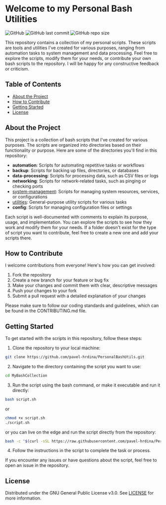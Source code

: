 # Welcome to my Personal Bash Utilities

![GitHub](https://img.shields.io/github/license/pavel-hrdina/MyBashCollection)
![GitHub last commit](https://img.shields.io/github/last-commit/pavel-hrdina/MyBashCollection)
![GitHub repo size](https://img.shields.io/github/repo-size/pavel-hrdina/MyBashCollection)

This repository contains a collection of my personal scripts. These scripts are
tools and utilities I've created for various purposes, ranging from automation
tasks to system management and data processing. Feel free to explore the scripts,
modify them for your needs, or contribute your own bash scripts to the repository.
I will be happy for any constructive feedback or criticism.

## Table of Contents

- [About the Project](#about-the-project)
- [How to Contribute](#how-to-contribute)
- [Getting Started](#getting-started)
- [License](#license)

## About the Project

This project is a collection of bash scripts that I've created for various
purposes. The scripts are organized into directories based on their functionality
or purpose. Here are some of the directories you'll find in this repository:

- **automation**: Scripts for automating repetitive tasks or workflows
- **backup**: Scripts for backing up files, directories, or databases
- **data-processing**: Scripts for processing data, such as CSV files or logs
- **networking**: Scripts for network-related tasks, such as pinging or checking ports
- [system-management](./system-management): Scripts for managing system resources, services, or configurations
- [utilities](./utilities): General-purpose utility scripts for various tasks
- **config**: Scripts for managing configuration files or settings

Each script is well-documented with comments to explain its purpose, usage, and
implementation. You can explore the scripts to see how they work and modify them
for your needs. If a folder doesn't exist for the type of script you want to
contribute, feel free to create a new one and add your scripts there.

## How to Contribute

I welcome contributions from everyone! Here's how you can get involved:

1. Fork the repository
2. Create a new branch for your feature or bug fix
3. Make your changes and commit them with clear, descriptive messages
4. Push your changes to your fork
5. Submit a pull request with a detailed explanation of your changes

Please make sure to follow our coding standards and guidelines, which can be
found in the CONTRIBUTING.md file.

## Getting Started

To get started with the scripts in this repository, follow these steps:

1. Clone the repository to your local machine:

```bash 
git clone https://github.com/pavel-hrdina/PersonalBashUtils.git
```

2. Navigate to the directory containing the script you want to use:

```bash
cd MyBashCollection
```

3. Run the script using the bash command, or make it executable and run it directly:

```bash
bash script.sh
```

or

```bash
chmod +x script.sh
./script.sh
```

or you can live on the edge and run the script directly from the repository:

```bash
bash -c "$(curl -sSL https://raw.githubusercontent.com/pavel-hrdina/PersonalBashUtils/refs/heads/master/[script-path])"
```

4. Follow the instructions in the script to complete the task or process.

If you encounter any issues or have questions about the script, feel free to open an issue in the repository.

## License

Distributed under the GNU General Public License v3.0. See [LICENSE](./LICENSE)
for more information.
